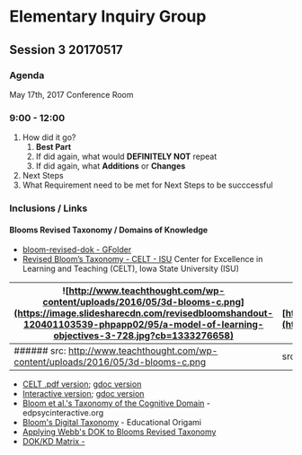 # Elementary Inquiry Group
## Session 3 20170517
### Agenda

May 17th, 2017
Conference Room

### 9:00 - 12:00
   1. How did it go?
      1. __Best Part__
      2. If did again, what would __DEFINITELY NOT__  repeat
      3. If did again, what __Additions__ or __Changes__
   2. Next Steps
   3. What Requirement need to be met for Next Steps to be succcessful

### Inclusions / Links 

#### Blooms Revised Taxonomy / Domains of Knowledge
- [bloom-revised-dok - GFolder](https://drive.google.com/open?id=0BysMfTbvAUUVVkdBRVllN1o4T1U)
- [Revised Bloom’s Taxonomy - CELT - ISU](http://www.celt.iastate.edu/teaching/effective-teaching-practices/revised-blooms-taxonomy#blooms-model)  Center for Excellence in Learning and Teaching \(CELT\), Iowa State University \(ISU\)

![http://www.teachthought.com/wp-content/uploads/2016/05/3d-blooms-c.png](https://image.slidesharecdn.com/revisedbloomshandout-120401103539-phpapp02/95/a-model-of-learning-objectives-3-728.jpg?cb=1333276658) | ![https://i.ytimg.com/vi/X2rZoK1pB_8/maxresdefault.jpg](https://i.ytimg.com/vi/X2rZoK1pB_8/maxresdefault.jpg)
--- | ---
###### src: http://www.teachthought.com/wp-content/uploads/2016/05/3d-blooms-c.png | src: https://i.ytimg.com/vi/X2rZoK1pB_8/maxresdefault.jpg

  - [CELT .pdf version](http://www.celt.iastate.edu/wp-content/uploads/2015/09/RevisedBloomsHandout-1.pdf); [gdoc version](https://drive.google.com/open?id=19QKfOIvAaeRxcR39_RotrppgBdNf3i5VCe0qfjp799Q)
  - [Interactive version](http://www.celt.iastate.edu/teaching/effective-teaching-practices/revised-blooms-taxonomy/revised-blooms-taxonomy-flash-version); [gdoc version](https://drive.google.com/open?id=0BysMfTbvAUUVZ19DYzFrQy15SW8)
- [Bloom et al.'s Taxonomy of the Cognitive Domain](http://www.edpsycinteractive.org/topics/cognition/bloom.html) - edpsycinteractive.org
- [Bloom's Digital Taxonomy](http://edorigami.wikispaces.com/Bloom%27s+Digital+Taxonomy) - Educational Origami
- [Applying Webb's DOK to Blooms Revised Taxonomy](http://static.pdesas.org/content/documents/M1-Slide_22_DOK_Hess_Cognitive_Rigor.pdf) 
- [DOK\/KD Matrix - ](http://cognitiverigor.blogspot.ca/2014/07/dokkd-matrix.html)




